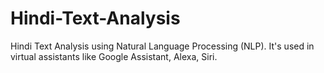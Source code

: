 # Hindi-Text-Analysis
Hindi Text Analysis using Natural Language Processing (NLP). It's used in virtual assistants like Google Assistant, Alexa, Siri.
